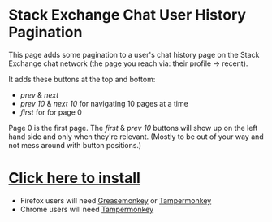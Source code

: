 # Stack Exchange Chat User History Pagination

This page adds some pagination to a user's chat history page on the Stack Exchange chat network (the page you reach via: their profile -> recent).

It adds these buttons at the top and bottom:

* *prev* & *next*
* *prev 10* & *next 10* for navigating 10 pages at a time
* *first* for for page 0

Page 0 is the first page. The *first* & *prev 10* buttons will show up on the left hand side and only when they're relevant.
(Mostly to be out of your way and not mess around with button positions.)

# [Click here to install](https://github.com/spacemonaut/userscripts/raw/master/se-chat-user-history-pagination/se-chat-user-history-pagination.user.js)

* Firefox users will need [Greasemonkey](https://addons.mozilla.org/en-GB/firefox/addon/greasemonkey/) or [Tampermonkey](https://addons.mozilla.org/en-GB/firefox/addon/tampermonkey/)
* Chrome users will need [Tampermonkey](https://chrome.google.com/webstore/detail/tampermonkey/dhdgffkkebhmkfjojejmpbldmpobfkfo?hl=en)

